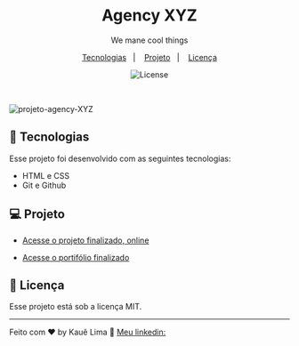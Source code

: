 <h1 align="center">Agency XYZ</h1>

<p align="center">We mane cool things<br/>

<p align="center">
  <a href="#-tecnologias">Tecnologias</a>&nbsp;&nbsp;&nbsp;|&nbsp;&nbsp;&nbsp;
  <a href="#-projeto">Projeto</a>&nbsp;&nbsp;&nbsp;|&nbsp;&nbsp;&nbsp;
  <a href="#memo-licença">Licença</a>
</p>

<p align="center">
  <img alt="License" src="https://img.shields.io/static/v1?label=license&message=MIT&color=49AA26&labelColor=000000">
</p>

<br>

![projeto-agency-XYZ](https://github.com/KaueACLima/projeto-landpage-agency/assets/56000639/8d89a8a9-05f3-4c5f-9af3-4d3c8e3fac04)


## 🚀 Tecnologias

Esse projeto foi desenvolvido com as seguintes tecnologias:

- HTML e CSS
- Git e Github

## 💻 Projeto

- [Acesse o projeto finalizado, online](https://kaueaclima.github.io/projeto-landpage-agency/)

- [Acesse o portifólio finalizado](https://kaueaclima.github.io/projeto-portifolio/)

## :memo: Licença

Esse projeto está sob a licença MIT.

---

Feito com ♥ by Kauê Lima :wave: [Meu linkedin:](https://www.linkedin.com/in/kau%C3%AA-lima-234515182/)
